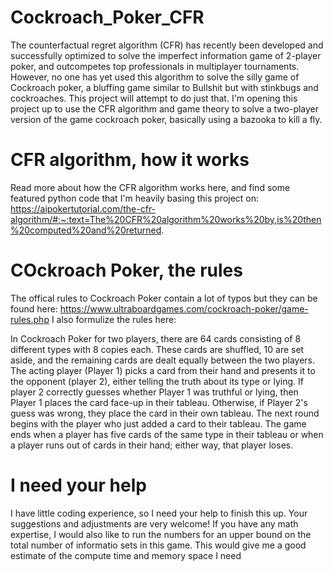 # Cockroach_Poker_CFR

The counterfactual regret algorithm (CFR) has recently been developed and successfully optimized to solve the imperfect information game of 2-player poker, and outcompetes top professionals in multiplayer tournaments. However, no one has yet used this algorithm to solve the silly game of Cockroach poker, a bluffing game similar to Bullshit but with stinkbugs and cockroaches. This project will attempt to do just that. I'm opening this project up to use the CFR algorithm and game theory to solve a two-player version of the game cockroach poker, basically using a bazooka to kill a fly.

# CFR algorithm, how it works

Read more about how the CFR algorithm works here, and find some featured python code that I'm heavily basing this project on: https://aipokertutorial.com/the-cfr-algorithm/#:~:text=The%20CFR%20algorithm%20works%20by,is%20then%20computed%20and%20returned.

# COckroach Poker, the rules

The offical rules to Cockroach Poker contain a lot of typos but they can be found here: https://www.ultraboardgames.com/cockroach-poker/game-rules.php  I also formulize the rules here:

In Cockroach Poker for two players, there are 64 cards consisting of 8 different types with 8 copies each. These cards are shuffled, 10 are set aside, and the remaining cards are dealt equally between the two players. The acting player (Player 1) picks a card from their hand and presents it to the opponent (player 2), either telling the truth about its type or lying. If player 2 correctly guesses whether Player 1 was truthful or lying, then Player 1 places the card face-up in their tableau. Otherwise, if Player 2's guess was wrong, they place the card in their own tableau. The next round begins with the player who just added a card to their tableau. The game ends when a player has five cards of the same type in their tableau or when a player runs out of cards in their hand; either way, that player loses.

# I need your help

I have little coding experience, so I need your help to finish this up. Your suggestions and adjustments are very welcome! If you have any math expertise, I would also like to run the numbers for an upper bound on the total number of informatio sets in this game. This would give me a good estimate of the compute time and memory space I need
